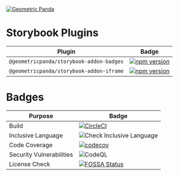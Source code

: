 [![Geometric Panda](https://github.com/geometricpanda/storybook-addons/blob/main/media/header.png?raw=true)](https://geometricpanda-storybook.netlify.app)

# Storybook Plugins

| Plugin     | Badge
| ---        | ---
| `@geometricpanda/storybook-addon-badges` | [![npm version](https://badge.fury.io/js/%40geometricpanda%2Fstorybook-addon-badges.svg)](https://www.npmjs.com/package/@geometricpanda/storybook-addon-badges)
| `@geometricpanda/storybook-addon-iframe` | [![npm version](https://badge.fury.io/js/%40geometricpanda%2Fstorybook-addon-iframe.svg)](https://www.npmjs.com/package/@geometricpanda/storybook-addon-iframe)


# Badges 
| Purpose                   | Badge
| ---                       | ---
| Build                     | [![CircleCI](https://circleci.com/gh/geometricpanda/geometricpanda/tree/main.svg?style=shield)](https://app.circleci.com/pipelines/github/geometricpanda)
| Inclusive Language        | ![Check Inclusive Language](https://github.com/geometricpanda/geometricpanda/workflows/Check%20Inclusive%20Language/badge.svg)
| Code Coverage             | [![codecov](https://codecov.io/gh/geometricpanda/geometricpanda/branch/main/graph/badge.svg?token=L1I44XM8FK)](https://codecov.io/gh/geometricpanda/geometricpanda)
| Security Vulnerabilities  | ![CodeQL](https://github.com/geometricpanda/geometricpanda/workflows/CodeQL/badge.svg)
| License Check             | [![FOSSA Status](https://app.fossa.com/api/projects/custom%2B22786%2Fgithub.com%2Fgeometricpanda%2Fgeometricpanda.svg?type=shield)](https://app.fossa.com/projects/custom%2B22786%2Fgithub.com%2Fgeometricpanda%2Fgeometricpanda?ref=badge_shield)


